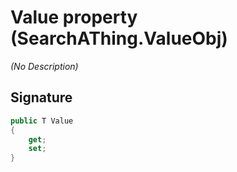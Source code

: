 # Value property (SearchAThing.ValueObj<T>)
_(No Description)_

## Signature
```csharp
public T Value
{
    get;
    set;
}
```
